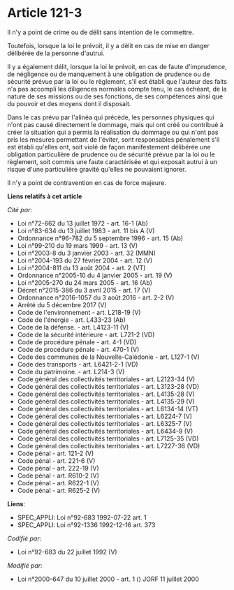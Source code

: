 # Article 121-3

Il n'y a point de crime ou de délit sans intention de le commettre.

Toutefois, lorsque la loi le prévoit, il y a délit en cas de mise en danger délibérée de la personne d'autrui.

Il y a également délit, lorsque la loi le prévoit, en cas de faute d'imprudence, de négligence ou de manquement à une
obligation de prudence ou de sécurité prévue par la loi ou le règlement, s'il est établi que l'auteur des faits n'a pas
accompli les diligences normales compte tenu, le cas échéant, de la nature de ses missions ou de ses fonctions, de ses
compétences ainsi que du pouvoir et des moyens dont il disposait.

Dans le cas prévu par l'alinéa qui précède, les personnes physiques qui n'ont pas causé directement le dommage, mais qui ont
créé ou contribué à créer la situation qui a permis la réalisation du dommage ou qui n'ont pas pris les mesures permettant de
l'éviter, sont responsables pénalement s'il est établi qu'elles ont, soit violé de façon manifestement délibérée une
obligation particulière de prudence ou de sécurité prévue par la loi ou le règlement, soit commis une faute caractérisée et
qui exposait autrui à un risque d'une particulière gravité qu'elles ne pouvaient ignorer.

Il n'y a point de contravention en cas de force majeure.

**Liens relatifs à cet article**

_Cité par_:

  - Loi n°72-662 du 13 juillet 1972 - art. 16-1 (Ab)
  - Loi n°83-634 du 13 juillet 1983 - art. 11 bis A (V)
  - Ordonnance n°96-782 du 5 septembre 1996 - art. 15 (Ab)
  - Loi n°99-210 du 19 mars 1999 - art. 13 (V)
  - Loi n°2003-8 du 3 janvier 2003 - art. 32 (MMN)
  - Loi n°2004-193 du 27 février 2004 - art. 12 (V)
  - Loi n°2004-811 du 13 août 2004 - art. 2 (VT)
  - Ordonnance n°2005-10 du 4 janvier 2005 - art. 19 (V)
  - Loi n°2005-270 du 24 mars 2005 - art. 16 (Ab)
  - Décret n°2015-386 du 3 avril 2015 - art. 17 (V)
  - Ordonnance n°2016-1057 du 3 août 2016 - art. 2-2 (V)
  - Arrêté du 5 décembre 2017 (V)
  - Code de l'environnement - art. L218-19 (V)
  - Code de l'énergie - art. L433-23 (Ab)
  - Code de la défense. - art. L4123-11 (V)
  - Code de la sécurité intérieure - art. L721-2 (VD)
  - Code de procédure pénale - art. 4-1 (VD)
  - Code de procédure pénale - art. 470-1 (V)
  - Code des communes de la Nouvelle-Calédonie - art. L127-1 (V)
  - Code des transports - art. L6421-2-1 (VD)
  - Code du patrimoine. - art. L214-3 (V)
  - Code général des collectivités territoriales - art. L2123-34 (V)
  - Code général des collectivités territoriales - art. L3123-28 (VD)
  - Code général des collectivités territoriales - art. L4135-28 (V)
  - Code général des collectivités territoriales - art. L4135-29 (V)
  - Code général des collectivités territoriales - art. L6134-14 (VT)
  - Code général des collectivités territoriales - art. L6224-7 (V)
  - Code général des collectivités territoriales - art. L6325-7 (V)
  - Code général des collectivités territoriales - art. L6434-9 (V)
  - Code général des collectivités territoriales - art. L7125-35 (VD)
  - Code général des collectivités territoriales - art. L7227-36 (VD)
  - Code pénal - art. 121-2 (V)
  - Code pénal - art. 221-6 (V)
  - Code pénal - art. 222-19 (V)
  - Code pénal - art. R610-2 (V)
  - Code pénal - art. R622-1 (V)
  - Code pénal - art. R625-2 (V)

**Liens**:

  - SPEC_APPLI: Loi n°92-683 1992-07-22 art. 1
  - SPEC_APPLI: Loi n°92-1336 1992-12-16 art. 373

_Codifié par_:

  - Loi n°92-683 du 22 juillet 1992 (V)

_Modifié par_:

  - Loi n°2000-647 du 10 juillet 2000 - art. 1 () JORF 11 juillet 2000
